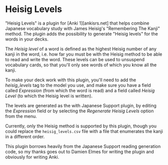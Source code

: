 # Heisig Levels

"Heisig Levels" is a plugin for [Anki 1][ankisrs.net] that helps combine Japanese vocabulary study
with James Heisig's "Remembering The Kanji" method. The plugin adds the possibility to generate "Heisig levels" for the words in your decks.

The *Heisig level* of a word is defined as the highest Heisig number of any kanji in the word,
i.e. how far you must be with the Heisig method to be able to read and write the word. These levels
can be used to unsuspend vocabulary cards, so that you'll only see words of which you know all the kanji. 

To make your deck work with this plugin, you'll need to add the *heisig_levels* tag to the model you use,
and make sure you have a field called *Expression* (from which the word is read) and a field called *Heisig
Level* (to which the Heisig level is written).

The levels are generated as the with Japanese Support plugin, by editing the *Expression* field or by selecting
the *Regenerate Heisig Levels* option from the menu. 

Currently, only the Heisig method is supported by this plugin, though you could replace the `heisig_levels.csv`
file with a file that enumerates the kanji in a different order. 

This plugin borrows heavily from the Japanese Support reading generation code, so my thanks goes out to Damien
Elmes for writing the plugin and obviously for writing Anki.
